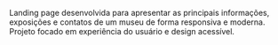 Landing page desenvolvida para apresentar as principais informações,
exposições e contatos de um museu de forma responsiva e moderna. 
Projeto focado em experiência do usuário e design acessível.
